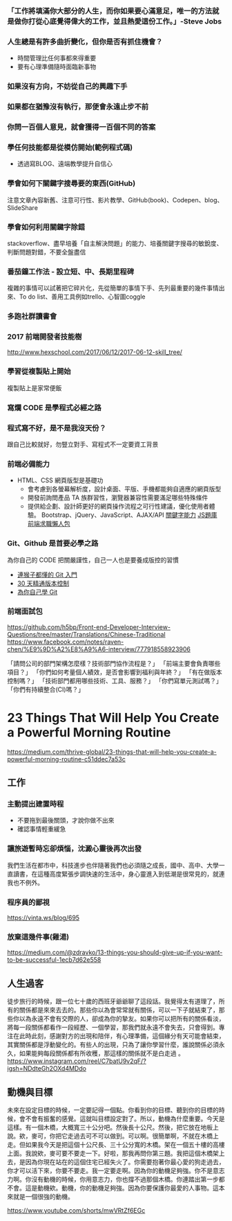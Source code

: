 
### 「工作將填滿你大部分的人生，而你如果要心滿意足，唯一的方法就是做你打從心底覺得偉大的工作，並且熱愛這份工作。」-Steve Jobs
### 人生總是有許多曲折變化，但你是否有抓住機會？
- 時間管理比任何事都來得重要
- 要有心理準備隨時面臨新事物
### 如果沒有方向，不妨從自己的興趣下手
### 如果都在猶豫沒有執行，那便會永遠止步不前
### 你問一百個人意見，就會獲得一百個不同的答案
### 學任何技能都是從模仿開始(範例程式碼)
- 透過寫BLOG、遠端教學提升自信心
### 學會如何下關鍵字搜尋要的東西(GitHub)
注意文章內容新舊、注意可行性、影片教學、GitHub(book)、Codepen、blog、 SlideShare 
### 學會如何利用關鍵字除錯
stackoverflow、盡早培養「自主解決問題」的能力、培養關鍵字搜尋的敏銳度、判斷問題對錯，不要全盤盡信
### 番茄鐘工作法 - 設立短、中、長期里程碑
複雜的事情可以試著把它碎片化，先從簡單的事情下手、先列最重要的幾件事情出來、To do list、善用工具例如trello、心智圖coggle
### 多跑社群讀書會
### 2017 前端開發者技能樹
http://www.hexschool.com/2017/06/12/2017-06-12-skill_tree/
### 學習從複製貼上開始
複製貼上是家常便飯
### 寫爛 CODE 是學程式必經之路
### 程式寫不好，是不是我沒天份？
跟自己比較就好，勿豎立對手、寫程式不一定要資工背景
### 前端必備能力
- HTML、CSS 網頁版型是基礎功
  - 會考慮到各螢幕解析度，設計桌面、平版、手機都能夠自適應的網頁版型
  - 開發前詢問產品 TA 族群習性，瀏覽器兼容性需要滿足哪些特殊條件
  - 提供給企劃、設計師更好的網頁操作流程之可行性建議，優化使用者體驗。
Bootstrap、jQuery、JavaScript、AJAX/API
[關鍵字能力](https://www.facebook.com/hexschool/photos/a.610345345781449.1073741828.608977889251528/671392703010046/?type=3&theater)
[JS題庫](https://docs.google.com/forms/d/e/1FAIpQLSeBrQ9NspE3_6MCk2Fi0rMfu3baVcnNrPIEhvKz5ZsB3pwnNw/viewform?c=0&w=1)
[前端求職懶人包](https://quip.com/D59vAxcgG8Qc)
### Git、Github 是首要必學之路
為你自己的 CODE 把關嚴謹性，自己一人也是要養成版控的習慣
- [連猴子都懂的 Git 入門](https://backlog.com/git-tutorial/tw/)
- [30 天精通版本控制](https://github.com/doggy8088/Learn-Git-in-30-days)
- [為你自己學 Git](https://gitbook.tw/?utm_source=hexschool&utm_campaign=IT)
### 前端面試包
https://github.com/h5bp/Front-end-Developer-Interview-Questions/tree/master/Translations/Chinese-Traditional
https://www.facebook.com/notes/raven-chen/%E9%9D%A2%E8%A9%A6-interview/777918558923906

「請問公司的部門架構怎麼樣？技術部門協作流程是？」
「前端主要會負責哪些項目？」
「你們如何考量個人績效，是否會影響到福利與年終？」
「有在做版本控制嗎？」
「技術部門都用哪些技術、工具、服務？」
「你們寫單元測試嗎？」
「你們有持續整合(CI)嗎？」
# 23 Things That Will Help You Create a Powerful Morning Routine
https://medium.com/thrive-global/23-things-that-will-help-you-create-a-powerful-morning-routine-c51ddec7a53c

## 工作 
### 主動提出建置時程
- 不要拖到最後關頭，才說你做不出來
- 確認事情輕重緩急
### 讓旅遊暫時忘卻煩惱，沈澱心靈後再次出發
我們生活在都市中，科技進步也伴隨著我們也必須隨之成長，國中、高中、大學一直讀書，在這種高度緊張步調快速的生活中，身心靈進入到低潮是很常見的，就連我也不例外。
### 程序員的鄙視
https://vinta.ws/blog/695
### 放棄這幾件事(雞湯)
https://medium.com/@zdravko/13-things-you-should-give-up-if-you-want-to-be-successful-1ecb7d62e558



## 人生過客
徒步旅行的時候，跟一位七十歲的西班牙爺爺聊了這段話。我覺得太有道理了，所有的關係都是來來去去的。那些你以為會常常就有關係，可以一下子就結束了，那些你以為永遠不會有交際的人，卻成為你的摯友。如果你可以把所有的關係看淡，將每一段關係都看作一段經歷、一個學習，那我們就永遠不會失去，只會得到。專注在此時此刻，感謝對方的出現和陪伴，有心理準備，這個緣分有天可能會結束，其實關係都是浮動變化的。有些人的出現，只為了讓你學習什麼，誰說關係必須永久，如果能夠每段關係都有所收穫，那這樣的關係就不是白走過
。
https://www.instagram.com/reel/C7batU9v2qF/?igsh=NDdteGh2OXd4MDdo


## 動機與目標
未來在設定目標的時候，一定要記得一個點。你看到你的目標、聽到你的目標的時候，會不會有振奮的感覺。這就叫目標設定對了。所以，動機為什麼重要。今天是這樣。有一個木橋，大概寬三十公分吧。然後長十公尺。然後，把它放在地板上說。欸，麥可，你把它走過去可不可以做到。可以啊。很簡單啊，不就在木橋上走。但如果我今天是把這個十公尺長、三十公分寬的木橋。架在一個五十樓的高樓上面。我說欸，麥可要不要走一下。好啦，那我再問你第三題。我把這個木橋架上去，是因為你現在站在的這個住宅已經失火了。你需要抱著你最心愛的狗走過去，你才可以活下來，你要不要走。我一定要走啊。因為你的動機足夠強。你不是意志力啊。你沒有動機的時候，你用意志力，你也撐不過那個木橋。你連踏出第一步都不會。這是動機欸。動機，你的動機足夠強。因為你要保護你最愛的人事物。這本來就是一個很強的動機。

https://www.youtube.com/shorts/mwVRtZf6EGc